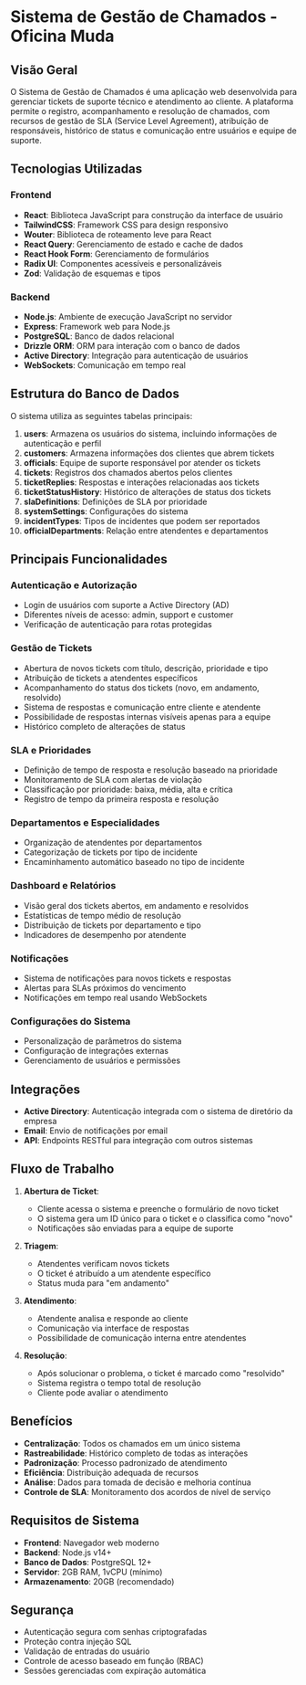 # Sistema de Gestão de Chamados - Oficina Muda

## Visão Geral

O Sistema de Gestão de Chamados é uma aplicação web desenvolvida para gerenciar tickets de suporte técnico e atendimento ao cliente. A plataforma permite o registro, acompanhamento e resolução de chamados, com recursos de gestão de SLA (Service Level Agreement), atribuição de responsáveis, histórico de status e comunicação entre usuários e equipe de suporte.

## Tecnologias Utilizadas

### Frontend
- **React**: Biblioteca JavaScript para construção da interface de usuário
- **TailwindCSS**: Framework CSS para design responsivo
- **Wouter**: Biblioteca de roteamento leve para React
- **React Query**: Gerenciamento de estado e cache de dados
- **React Hook Form**: Gerenciamento de formulários
- **Radix UI**: Componentes acessíveis e personalizáveis
- **Zod**: Validação de esquemas e tipos

### Backend
- **Node.js**: Ambiente de execução JavaScript no servidor
- **Express**: Framework web para Node.js
- **PostgreSQL**: Banco de dados relacional
- **Drizzle ORM**: ORM para interação com o banco de dados
- **Active Directory**: Integração para autenticação de usuários
- **WebSockets**: Comunicação em tempo real

## Estrutura do Banco de Dados

O sistema utiliza as seguintes tabelas principais:

1. **users**: Armazena os usuários do sistema, incluindo informações de autenticação e perfil
2. **customers**: Armazena informações dos clientes que abrem tickets
3. **officials**: Equipe de suporte responsável por atender os tickets
4. **tickets**: Registros dos chamados abertos pelos clientes
5. **ticketReplies**: Respostas e interações relacionadas aos tickets
6. **ticketStatusHistory**: Histórico de alterações de status dos tickets
7. **slaDefinitions**: Definições de SLA por prioridade
8. **systemSettings**: Configurações do sistema
9. **incidentTypes**: Tipos de incidentes que podem ser reportados
10. **officialDepartments**: Relação entre atendentes e departamentos

## Principais Funcionalidades

### Autenticação e Autorização

- Login de usuários com suporte a Active Directory (AD)
- Diferentes níveis de acesso: admin, support e customer
- Verificação de autenticação para rotas protegidas

### Gestão de Tickets

- Abertura de novos tickets com título, descrição, prioridade e tipo
- Atribuição de tickets a atendentes específicos
- Acompanhamento do status dos tickets (novo, em andamento, resolvido)
- Sistema de respostas e comunicação entre cliente e atendente
- Possibilidade de respostas internas visíveis apenas para a equipe
- Histórico completo de alterações de status

### SLA e Prioridades

- Definição de tempo de resposta e resolução baseado na prioridade
- Monitoramento de SLA com alertas de violação
- Classificação por prioridade: baixa, média, alta e crítica
- Registro de tempo da primeira resposta e resolução

### Departamentos e Especialidades

- Organização de atendentes por departamentos
- Categorização de tickets por tipo de incidente
- Encaminhamento automático baseado no tipo de incidente

### Dashboard e Relatórios

- Visão geral dos tickets abertos, em andamento e resolvidos
- Estatísticas de tempo médio de resolução
- Distribuição de tickets por departamento e tipo
- Indicadores de desempenho por atendente

### Notificações

- Sistema de notificações para novos tickets e respostas
- Alertas para SLAs próximos do vencimento
- Notificações em tempo real usando WebSockets

### Configurações do Sistema

- Personalização de parâmetros do sistema
- Configuração de integrações externas
- Gerenciamento de usuários e permissões

## Integrações

- **Active Directory**: Autenticação integrada com o sistema de diretório da empresa
- **Email**: Envio de notificações por email
- **API**: Endpoints RESTful para integração com outros sistemas

## Fluxo de Trabalho

1. **Abertura de Ticket**:
   - Cliente acessa o sistema e preenche o formulário de novo ticket
   - O sistema gera um ID único para o ticket e o classifica como "novo"
   - Notificações são enviadas para a equipe de suporte

2. **Triagem**:
   - Atendentes verificam novos tickets
   - O ticket é atribuído a um atendente específico
   - Status muda para "em andamento"

3. **Atendimento**:
   - Atendente analisa e responde ao cliente
   - Comunicação via interface de respostas
   - Possibilidade de comunicação interna entre atendentes

4. **Resolução**:
   - Após solucionar o problema, o ticket é marcado como "resolvido"
   - Sistema registra o tempo total de resolução
   - Cliente pode avaliar o atendimento

## Benefícios

- **Centralização**: Todos os chamados em um único sistema
- **Rastreabilidade**: Histórico completo de todas as interações
- **Padronização**: Processo padronizado de atendimento
- **Eficiência**: Distribuição adequada de recursos
- **Análise**: Dados para tomada de decisão e melhoria contínua
- **Controle de SLA**: Monitoramento dos acordos de nível de serviço

## Requisitos de Sistema

- **Frontend**: Navegador web moderno
- **Backend**: Node.js v14+
- **Banco de Dados**: PostgreSQL 12+
- **Servidor**: 2GB RAM, 1vCPU (mínimo)
- **Armazenamento**: 20GB (recomendado)

## Segurança

- Autenticação segura com senhas criptografadas
- Proteção contra injeção SQL
- Validação de entradas do usuário
- Controle de acesso baseado em função (RBAC)
- Sessões gerenciadas com expiração automática 